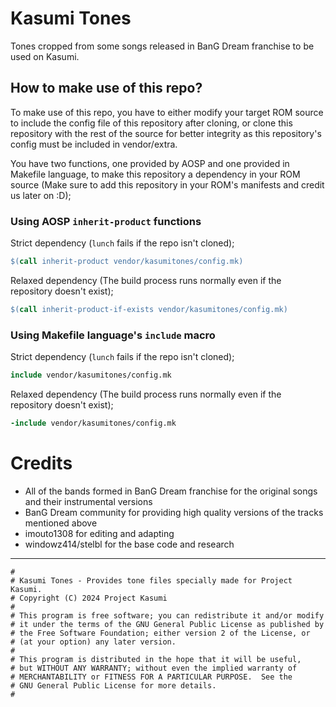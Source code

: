 # Kasumi Tones

Tones cropped from some songs released in BanG Dream franchise to be
used on Kasumi.

## How to make use of this repo?

To make use of this repo, you have to either modify your target ROM
source to include the config file of this repository after cloning,
or clone this repository with the rest of the source for better
integrity as this repository's config must be included in vendor/extra.

You have two functions, one provided by AOSP and one provided in
Makefile language, to make this repository a dependency in your ROM
source (Make sure to add this repository in your ROM's manifests and
credit us later on :D);

### Using AOSP `inherit-product` functions

Strict dependency (`lunch` fails if the repo isn't cloned);
```makefile
$(call inherit-product vendor/kasumitones/config.mk)
```

Relaxed dependency (The build process runs normally even if the
repository doesn't exist);
```makefile
$(call inherit-product-if-exists vendor/kasumitones/config.mk)
```

### Using Makefile language's `include` macro

Strict dependency (`lunch` fails if the repo isn't cloned);
```makefile
include vendor/kasumitones/config.mk
```

Relaxed dependency (The build process runs normally even if the
repository doesn't exist);
```makefile
-include vendor/kasumitones/config.mk
```

# Credits

- All of the bands formed in BanG Dream franchise for the original songs and their instrumental versions
- BanG Dream community for providing high quality versions of the tracks mentioned above
- imouto1308 for editing and adapting
- windowz414/stelbl for the base code and research

-----

```
#
# Kasumi Tones - Provides tone files specially made for Project Kasumi.
# Copyright (C) 2024 Project Kasumi
#
# This program is free software; you can redistribute it and/or modify
# it under the terms of the GNU General Public License as published by
# the Free Software Foundation; either version 2 of the License, or
# (at your option) any later version.
#
# This program is distributed in the hope that it will be useful,
# but WITHOUT ANY WARRANTY; without even the implied warranty of
# MERCHANTABILITY or FITNESS FOR A PARTICULAR PURPOSE.  See the
# GNU General Public License for more details.
#
```
